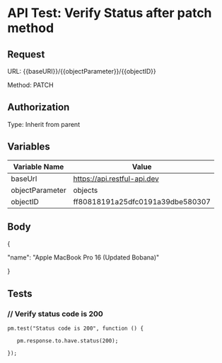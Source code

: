 # API Test: Verify Status after patch method

## Request

URL: {{baseURI}}/{{objectParameter}}/{{objectID}}

Method: PATCH

## Authorization

Type: Inherit from parent


## Variables

|Variable Name  |	Value                               |
|---------------|---------------------------------------|
|baseUrl	    |https://api.restful-api.dev            |
|objectParameter|objects                                |
|objectID       |ff80818191a25dfc0191a39dbe580307       |

## Body

{

   "name": "Apple MacBook Pro 16 (Updated Bobana)"

}


## Tests
### // Verify status code is 200

`pm.test("Status code is 200", function () {`

 `   pm.response.to.have.status(200);`

`});`

